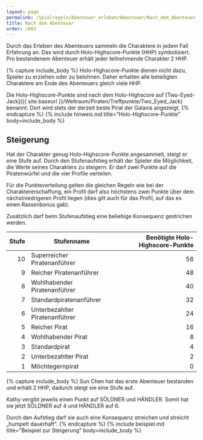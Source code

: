 ```yaml
---
layout: page
permalink: /Spielregeln/Abenteuer_erleben/Abenteuer/Nach_dem_Abenteuer
title: Nach dem Abenteuer
order: /003
---
```


Durch das Erleben des Abenteuers sammeln die Charaktere in jedem Fall Erfahrung an. Das wird durch Holo-Highscore-Punkte (HHP) symbolisiert. Pro bestandenem Abenteuer erhält jeder teilnehmende Charakter 2 HHP.

{% capture include_body %}
Holo-Highscore-Punkte dienen nicht dazu, Spieler zu erziehen oder zu belohnen. Daher erhalten alle beteiligten Charaktere am Ende des Abenteuers gleich viele HHP.

Die Holo-Highscore-Punkte sind nach dem Holo-Highscore auf [Two-Eyed-Jack]({{ site.baseurl }}/Weltraum/Piraten/Treffpunkte/Two_Eyed_Jack) benannt. Dort wird stets der derzeit beste Pirat der Galaxis angezeigt.
{% endcapture %}
{% include hinweis.md title="Holo-Highscore-Punkte" body=include_body %}

## Steigerung

Hat der Charakter genug Holo-Highscore-Punkte angesammelt, steigt er eine Stufe auf. Durch den Stufenaufstieg erhält der Spieler die Möglichkeit, die Werte seines Charakters zu steigern. Er darf zwei Punkte auf die Piratenwürfel und die vier Profile verteilen.

Für die Punkteverteilung gelten die gleichen Regeln wie bei der Charaktererschaffung, ein Profil darf also höchstens zwei Punkte über dem nächstniedrigeren Profil liegen (dies gilt auch für das Profil, auf das es einen Rassenbonus gab).

Zusätzlich darf beim Stufenaufstieg eine beliebige Konsequenz gestrichen werden.

| Stufe | Stufenname | Benötigte Holo-Highscore-Punkte |
| ----: | ---------- | ------------------------------: |
| 10 | Superreicher Piratenanführer | 56 |
| 9 | Reicher Piratenanführer | 48 |
| 8 | Wohlhabender Piratenanführer | 40 |
| 7 | Standardpiratenanführer | 32 |
| 6 | Unterbezahlter Piratenanführer | 24 |
| 5 | Reicher Pirat | 16 |
| 4 | Wohlhabender Pirat | 8 |
| 3 | Standardpirat | 4 |
| 2 | Unterbezahlter Pirat | 2 |
| 1 | Möchtegernpirat | 0 |

{% capture include_body %}
Sun Chen hat das erste Abenteuer bestanden und erhält 2 HHP, dadurch steigt sie eine Stufe auf.

Kathy vergibt jeweils einen Punkt auf SÖLDNER und HÄNDLER. Somit hat sie jetzt SÖLDNER auf 4 und HÄNDLER auf 6.

Durch den Aufstieg darf sie auch eine Konsequenz streichen und streicht „humpelt dauerhaft“.
{% endcapture %}
{% include beispiel.md title="Beispiel zur Steigerung" body=include_body %}

